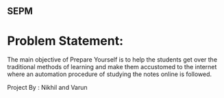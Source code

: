 ## SEPM
# Problem Statement:
The main objective of Prepare Yourself is to help the students get over the traditional methods of learning and make them accustomed to the internet where an automation procedure of studying the notes online is followed.

Project By : Nikhil and Varun

